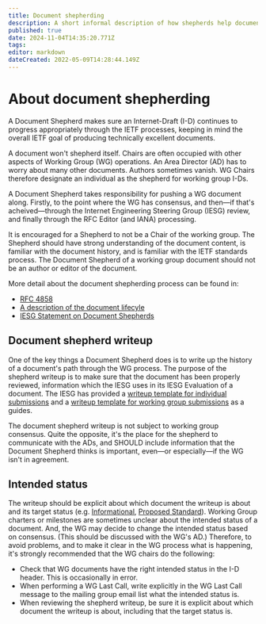 ```yaml
---
title: Document shepherding
description: A short informal description of how shepherds help documents progress through the working group process.
published: true
date: 2024-11-04T14:35:20.771Z
tags: 
editor: markdown
dateCreated: 2022-05-09T14:28:44.149Z
---
```


# About document shepherding
A Document Shepherd makes sure an Internet-Draft (I-D) continues to progress appropriately through the IETF processes, keeping in mind the overall IETF goal of producing technically excellent documents. 

A document won't shepherd itself. Chairs are often occupied with other aspects of Working Group (WG) operations. An Area Director (AD) has to worry about many other documents. Authors sometimes vanish. WG Chairs therefore designate an individual as the shepherd for working group I-Ds.

A Document Shepherd takes responsibility for pushing a WG document along.  Firstly, to the point where the WG has consensus, and then—if that's acheived—through the Internet Engineering Steering Group (IESG) review, and finally through the RFC Editor (and IANA) processing. 

It is encouraged for a Shepherd to not be a Chair of the working group.  The Shepherd should have strong understanding of the document content, is familiar with the document history, and is familiar with the IETF standards process. The Document Shepherd of a working group document should not be an author or editor of the document.

More detail about the document shepherding process can be found in:
* [RFC 4858](https://www.rfc-editor.org/rfc/rfc4858.html)
* [A description of the document lifecyle](/documents/lifecycle)
* [IESG Statement on Document Shepherds](https://datatracker.ietf.org/doc/statement-iesg-iesg-statement-on-document-shepherds-20101011/)

## Document shepherd writeup

One of the key things a Document Shepherd does is to write up the history of a document's path through the WG process. The purpose of the shepherd writeup is to make sure that the document has been properly reviewed, information which the IESG uses in its IESG Evaluation of a document. The IESG has provided a [writeup template for individual submissions](https://datatracker.ietf.org/doc/shepherdwriteup-template/individual) and a [writeup template for working group submissions](https://datatracker.ietf.org/doc/shepherdwriteup-template/workinggroup) as a guides.

The document shepherd writeup is not subject to working group consensus. Quite the opposite, it's the place for the shepherd to communicate with the ADs, and SHOULD include information that the Document Shepherd thinks is important, even—or especially—if the WG isn't in agreement.

## Intended status

The writeup should be explicit about which document the writeup is about  and its target status (e.g. [Informational](https://datatracker.ietf.org/doc/html/rfc2026#section-4.2.2), [Proposed Standard](https://datatracker.ietf.org/doc/html/rfc6410#section-2.1)). Working Group charters or milestones are sometimes unclear about the intended status of a document. And, the WG may decide to change the intended status based on consensus. (This should be discussed with the WG's AD.) Therefore, to avoid problems, and to make it clear in the WG process what is happening, it's strongly recommended that the WG chairs do the following:

* Check that WG documents have the right intended status in the I-D header. This is occasionally in error.
* When performing a WG Last Call, write explicitly in the WG Last Call message to the mailing group email list what the intended status is.
* When reviewing the shepherd writeup, be sure it is explicit about which document the writeup is about, including that the target status is.